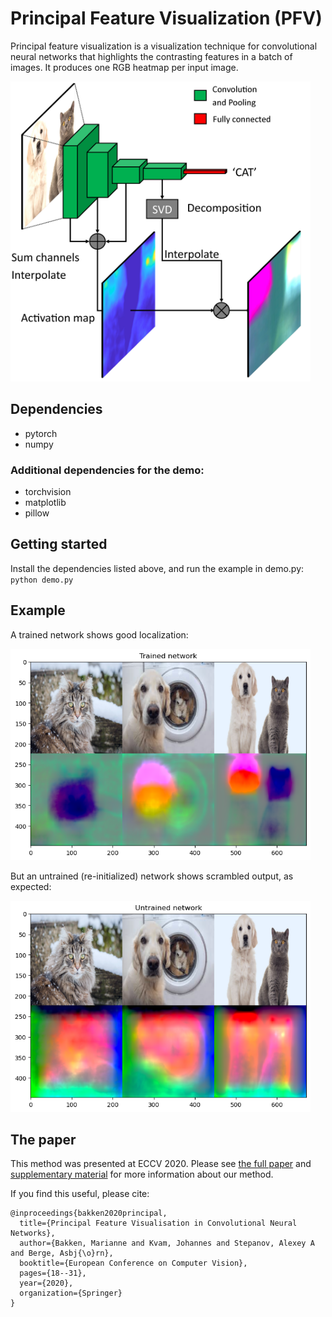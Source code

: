 # Principal Feature Visualization (PFV)
Principal feature visualization is a visualization technique for convolutional
neural networks that highlights the contrasting features in a batch of images.
It produces one RGB heatmap per input image.

<img src="docs/overview_fig.png" width="480">

## Dependencies
* pytorch
* numpy

### Additional dependencies for the demo:
* torchvision
* matplotlib
* pillow

## Getting started
Install the dependencies listed above, and run the example in demo.py: `python demo.py`

## Example

A trained network shows good localization:

<img src="docs/trained_result.png" width="480">

But an untrained (re-initialized) network shows scrambled output, as expected:

<img src="docs/untrained_result.png" width="480">

## The paper
This method was presented at ECCV 2020. Please see [the full paper](https://www.ecva.net/papers/eccv_2020/papers_ECCV/papers/123680018.pdf) and [supplementary material](http://www.ecva.net/papers/eccv_2020/papers_ECCV/papers/123680018-supp.pdf) for more information about our method.

If you find this useful, please cite:

```
@inproceedings{bakken2020principal,
  title={Principal Feature Visualisation in Convolutional Neural Networks},
  author={Bakken, Marianne and Kvam, Johannes and Stepanov, Alexey A and Berge, Asbj{\o}rn},
  booktitle={European Conference on Computer Vision},
  pages={18--31},
  year={2020},
  organization={Springer}
}
```

